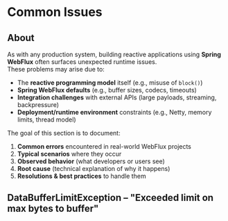 # Common Issues

## About

As with any production system, building reactive applications using **Spring WebFlux** often surfaces unexpected runtime issues.\
These problems may arise due to:

* The **reactive programming model** itself (e.g., misuse of `block()`)
* **Spring WebFlux defaults** (e.g., buffer sizes, codecs, timeouts)
* **Integration challenges** with external APIs (large payloads, streaming, backpressure)
* **Deployment/runtime environment** constraints (e.g., Netty, memory limits, thread model)

The goal of this section is to document:

1. **Common errors** encountered in real-world WebFlux projects
2. **Typical scenarios** where they occur
3. **Observed behavior** (what developers or users see)
4. **Root cause** (technical explanation of why it happens)
5. **Resolutions & best practices** to handle them

## DataBufferLimitException – "Exceeded limit on max bytes to buffer"

